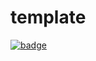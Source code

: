 # template

[//]: # 'VERSIONS'

[<img src="https://img.shields.io/static/v1?style=for-the-badge&label=%40atls%2Fcode-service&message=0.1.3&labelColor=ECEEF5&color=D7DCEB" alt='badge'>](https://npmjs.com/package/@atls/code-service)
